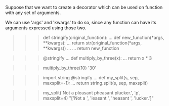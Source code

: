 Suppose that we want to create a decorator which can be used on function with any set of arguments.

We can use 'args' and 'kwargs' to do so, since any function can have its arguments expressed using those two.

>>> def stringify(original_function):
...     def new_function(*args, **kwargs):
...         return str(original_function(*args, **kwargs))
...
...     return new_function

>>> @stringify
... def multiply_by_three(x):
...     return x * 3

>>> multiply_by_three(10)
'30'

>>> import string
>>> @stringify
... def my_split(s, sep, maxsplit=-1):
...     return string.split(s, sep, maxsplit)

>>> my_split('Not a pleasant pheasant plucker.', 'p', maxsplit=4)
"['Not a ', 'leasant ', 'heasant ', 'lucker.']"
